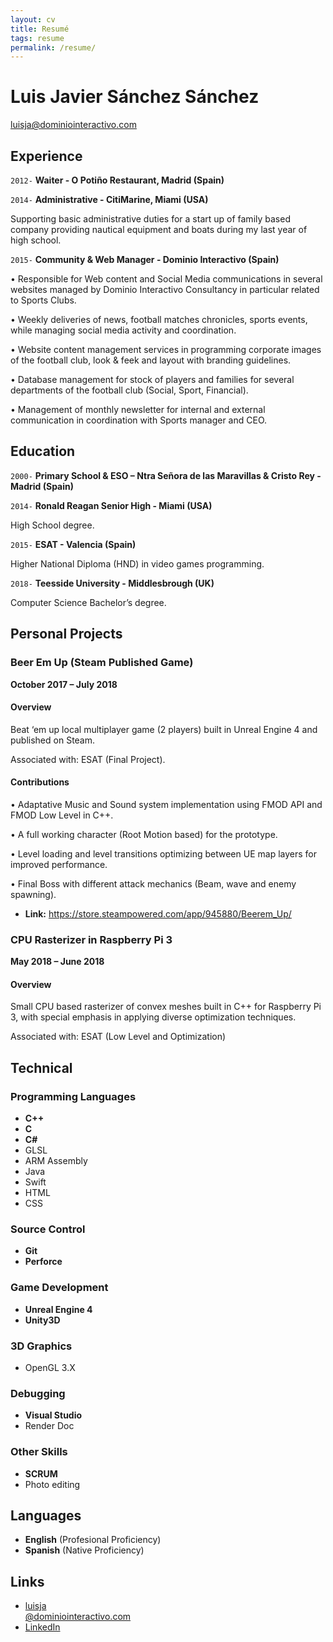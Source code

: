 ```yaml
---
layout: cv
title: Resumé
tags: resume
permalink: /resume/
---
```

# Luis Javier Sánchez Sánchez

<div id="webaddress">
<a href="mailto:luisja@dominiointeractivo.com">luisja@dominiointeractivo.com</a>
<!-- |
<i class="fa fa-github"></i> <a href="http://github.com/thundergolfer">thundergolfer</a> 
|
<i class="fa fa-twitter"></i> <a href="http://twitter.com/jonobelotti_IO">jonobelotti_IO</a>
-->
</div>


## Experience

`2012-`
__Waiter - O Potiño Restaurant, Madrid (Spain)__


`2014-`
__Administrative - CitiMarine, Miami (USA)__

Supporting basic administrative duties for a start up of family based company providing nautical equipment and boats during my last year of high school.


`2015-`
__Community & Web Manager - Dominio Interactivo (Spain)__

•	Responsible for Web content and Social Media communications in several websites managed by Dominio Interactivo Consultancy in particular related to Sports Clubs.

•	Weekly deliveries of news, football matches chronicles, sports events, while managing social media activity and coordination.

•	Website content management services in programming corporate images of the football club, look & feek and layout with branding guidelines.

•	Database management for stock of players and families for several departments of the football club (Social, Sport, Financial).

•	Management of monthly newsletter for internal and external communication in coordination with Sports manager and CEO.


## Education

`2000-`
__Primary School & ESO – Ntra Señora de las Maravillas & Cristo Rey - Madrid (Spain)__

`2014-`
__Ronald Reagan Senior High - Miami (USA)__

High School degree.

`2015-`
__ESAT - Valencia (Spain)__

Higher National Diploma (HND) in video games programming.

`2018-`
__Teesside University - Middlesbrough (UK)__

Computer Science Bachelor’s degree.


## Personal Projects

### Beer Em Up (Steam Published Game)

__October 2017 – July 2018__

#### Overview 

Beat ‘em up local multiplayer game (2 players) built in Unreal Engine 4 and published on Steam. 

Associated with: ESAT (Final Project).


#### Contributions

•	Adaptative Music and Sound system implementation using FMOD API and FMOD Low Level in C++.

•	A full working character (Root Motion based) for the prototype.

•	Level loading and level transitions optimizing between UE map layers for improved  performance.

•	Final Boss with different attack mechanics (Beam, wave and enemy spawning).

* **Link:**
<a href="https://store.steampowered.com/app/945880/Beerem_Up/">https://store.steampowered.com/app/945880/Beerem_Up/</a>

### CPU Rasterizer in Raspberry Pi 3

__May 2018 – June 2018__

#### Overview

Small CPU based rasterizer of convex meshes built in C++ for Raspberry Pi 3, with special emphasis in applying diverse optimization techniques.

Associated with: ESAT (Low Level and Optimization)

## Technical

### Programming Languages

* **C++**
* **C**
* **C#**
* GLSL
* ARM Assembly
* Java
* Swift
* HTML
* CSS

### Source Control

* **Git**
* **Perforce**

### Game Development

* **Unreal Engine 4**
* **Unity3D**

### 3D Graphics

* OpenGL 3.X

### Debugging

* **Visual Studio**
* Render Doc

### Other Skills

* **SCRUM**
* Photo editing

## Languages

* **English** (Profesional Proficiency)
* **Spanish** (Native Proficiency)

## Links

* <i class="fa fa-envelope"></i> <a href="mailto:luisja@dominiointeractivo.com">luisja<br/>@dominiointeractivo.com</a><br />
* <i class="fa fa-github"></i> <a href="http://www.linkedin.com/in/luis-javier-sanchez-sanchez">LinkedIn</a><br />

<!-- ### Footer

Last updated: May 2013 -->
